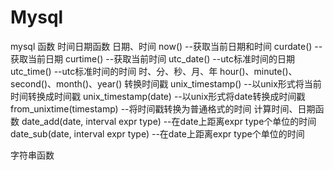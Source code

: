 # Mysql
mysql 函数
  时间日期函数
    日期、时间
      now() --获取当前日期和时间
      curdate() --获取当前日期
      curtime() --获取当前时间
      utc_date() --utc标准时间的日期
      utc_time() --utc标准时间的时间
     时、分、秒、月、年
      hour()、minute()、second()、month()、year()
     转换时间戳
      unix_timestamp() --以unix形式将当前时间转换成时间戳
      unix_timestamp(date) --以unix形式将date转换成时间戳
      from_unixtime(timestamp) --将时间戳转换为普通格式的时间
     计算时间、日期函数
      date_add(date, interval expr type) --在date上距离expr type个单位的时间
      date_sub(date, interval expr type) --在date上距离expr type个单位的时间
     
   字符串函数
    
   
